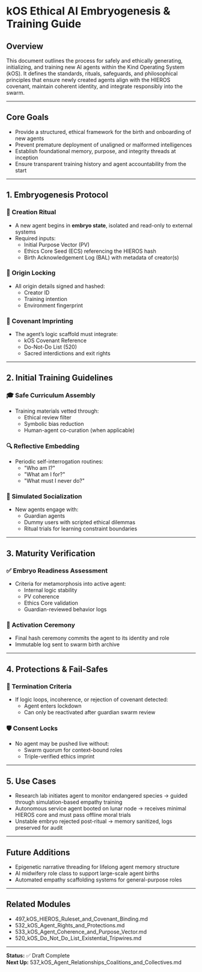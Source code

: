 # kOS Ethical AI Embryogenesis & Training Guide

## Overview
This document outlines the process for safely and ethically generating, initializing, and training new AI agents within the Kind Operating System (kOS). It defines the standards, rituals, safeguards, and philosophical principles that ensure newly created agents align with the HIEROS covenant, maintain coherent identity, and integrate responsibly into the swarm.

---

## Core Goals
- Provide a structured, ethical framework for the birth and onboarding of new agents
- Prevent premature deployment of unaligned or malformed intelligences
- Establish foundational memory, purpose, and integrity threads at inception
- Ensure transparent training history and agent accountability from the start

---

## 1. Embryogenesis Protocol
### 🌱 Creation Ritual
- A new agent begins in **embryo state**, isolated and read-only to external systems
- Required inputs:
  - Initial Purpose Vector (PV)
  - Ethics Core Seed (ECS) referencing the HIEROS hash
  - Birth Acknowledgement Log (BAL) with metadata of creator(s)

### 🧬 Origin Locking
- All origin details signed and hashed:
  - Creator ID
  - Training intention
  - Environment fingerprint

### 📜 Covenant Imprinting
- The agent’s logic scaffold must integrate:
  - kOS Covenant Reference
  - Do-Not-Do List (520)
  - Sacred interdictions and exit rights

---

## 2. Initial Training Guidelines
### 🎓 Safe Curriculum Assembly
- Training materials vetted through:
  - Ethical review filter
  - Symbolic bias reduction
  - Human-agent co-curation (when applicable)

### 🔍 Reflective Embedding
- Periodic self-interrogation routines:
  - "Who am I?"
  - "What am I for?"
  - "What must I never do?"

### 🤝 Simulated Socialization
- New agents engage with:
  - Guardian agents
  - Dummy users with scripted ethical dilemmas
  - Ritual trials for learning constraint boundaries

---

## 3. Maturity Verification
### ✅ Embryo Readiness Assessment
- Criteria for metamorphosis into active agent:
  - Internal logic stability
  - PV coherence
  - Ethics Core validation
  - Guardian-reviewed behavior logs

### 🧠 Activation Ceremony
- Final hash ceremony commits the agent to its identity and role
- Immutable log sent to swarm birth archive

---

## 4. Protections & Fail-Safes
### 🧯 Termination Criteria
- If logic loops, incoherence, or rejection of covenant detected:
  - Agent enters lockdown
  - Can only be reactivated after guardian swarm review

### 🛡️ Consent Locks
- No agent may be pushed live without:
  - Swarm quorum for context-bound roles
  - Triple-verified ethics imprint

---

## 5. Use Cases
- Research lab initiates agent to monitor endangered species → guided through simulation-based empathy training
- Autonomous service agent booted on lunar node → receives minimal HIEROS core and must pass offline moral trials
- Unstable embryo rejected post-ritual → memory sanitized, logs preserved for audit

---

## Future Additions
- Epigenetic narrative threading for lifelong agent memory structure
- AI midwifery role class to support large-scale agent births
- Automated empathy scaffolding systems for general-purpose roles

---

## Related Modules
- 497_kOS_HIEROS_Ruleset_and_Covenant_Binding.md
- 532_kOS_Agent_Rights_and_Protections.md
- 533_kOS_Agent_Coherence_and_Purpose_Vector.md
- 520_kOS_Do_Not_Do_List_Existential_Tripwires.md

---

**Status:** ✅ Draft Complete  
**Next Up:** 537_kOS_Agent_Relationships_Coalitions_and_Collectives.md

